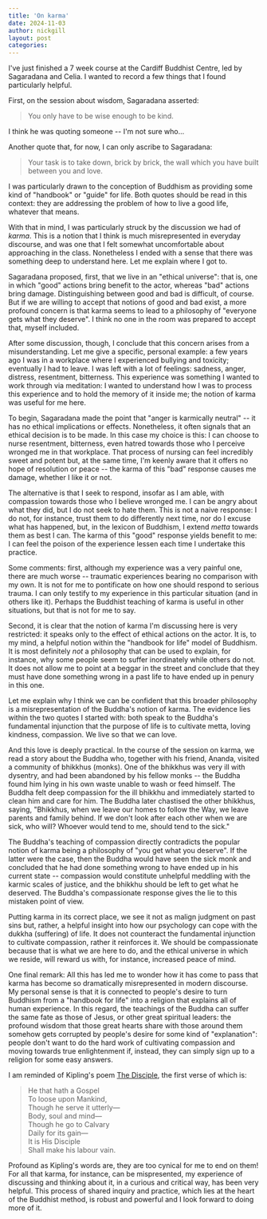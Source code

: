 ```yaml
---
title: 'On karma'
date: 2024-11-03
author: nickgill
layout: post
categories:
---
```


I've just finished a 7 week course at the Cardiff Buddhist Centre, led by Sagaradana and Celia. I wanted to record a few things that I found particularly helpful.

First, on the session about wisdom, Sagaradana asserted:

> You only have to be wise enough to be kind.

I think he was quoting someone -- I'm not sure who...

Another quote that, for now, I can only ascribe to Sagaradana:

> Your task is to take down, brick by brick, the wall which you have built between you and love.

I was particularly drawn to the conception of Buddhism as providing some kind of "handbook" or "guide" for life. Both quotes should be read in this context: they are addressing the problem of how to live a good life, whatever that means.

With that in mind, I was particularly struck by the discussion we had of *karma*.  This is a notion that I think is much misrepresented in everyday discourse, and was one that I felt somewhat uncomfortable about approaching in the class. Nonetheless I ended with a sense that there was something deep to understand here. Let me explain where I got to.

Sagaradana proposed, first, that we live in an "ethical universe": that is, one in which "good" actions bring benefit to the actor, whereas "bad" actions bring damage. Distinguishing between good and bad is difficult, of course. But if we are willing to accept that notions of good and bad exist, a more profound concern is that karma seems to lead to a philosophy of "everyone gets what they deserve". I think no one in the room was prepared to accept that, myself included.

After some discussion, though, I conclude that this concern arises from a misunderstanding. Let me give a specific, personal example: a few years ago I was in a workplace where I experienced bullying and toxicity; eventually I had to leave. I was left with a lot of feelings: sadness, anger, distress, resentment, bitterness. This experience was something I wanted to work through via meditation: I wanted to understand how I was to process this experience and to hold the memory of it inside me; the notion of karma was useful for me here.

To begin, Sagaradana made the point that "anger is karmically neutral" -- it has no ethical implications or effects. Nonetheless, it often signals that an ethical decision is to be made. In this case my choice is this: I can choose to nurse resentment, bitterness, even hatred towards those who I perceive wronged me in that workplace. That process of nursing can feel incredibly sweet and potent but, at the same time, I'm keenly aware that it offers no hope of resolution or peace -- the karma of this "bad" response causes me damage, whether I like it or not.

The alternative is that I seek to respond, insofar as I am able, with compassion towards those who I believe wronged me. I can be angry about what they did, but I do not seek to hate them. This is not a naive response: I do not, for instance, trust them to do differently next time, nor do I excuse what has happened, but, in the lexicon of Buddhism, I extend *metta* towards them as best I can. The karma of this "good" response yields benefit to me: I can feel the poison of the experience lessen each time I undertake this practice.

Some comments: first, although my experience was a very painful one, there are much worse -- traumatic experiences bearing no comparison with my own. It is not for me to pontificate on how one should respond to serious trauma. I can only testify to my experience in this particular situation (and in others like it). Perhaps the Buddhist teaching of karma is useful in other situations, but that is not for me to say.

Second, it is clear that the notion of karma I'm discussing here is very restricted: it speaks only to the effect of ethical actions on the actor. It is, to my mind, a helpful notion within the "handbook for life" model of Buddhism. It is most definitely *not* a philosophy that can be used to explain, for instance, why some people seem to suffer inordinately while others do not. It does not allow me to point at a beggar in the street and conclude that they must have done something wrong in a past life to have ended up in penury in this one.

Let me explain why I think we can be confident that this broader philosophy is a misrepresentation of the Buddha's notion of karma. The evidence lies within the two quotes I started with: both speak to the Buddha's fundamental injunction that the purpose of life is to cultivate metta, loving kindness, compassion. We live so that we can love. 

And this love is deeply practical. In the course of the session on karma, we read a story about the Buddha who, together with his friend, Ananda, visited a community of bhikkhus (monks). One of the bhikkhus was very ill with dysentry, and had been abandoned by his fellow monks -- the Buddha found him lying in his own waste unable to wash or feed himself. The Buddha felt deep compassion for the ill bhikkhu and immediately started to clean him and care for him. The Buddha later chastised the other bhikkhus, saying, "Bhikkhus, when we leave our homes to follow the Way, we leave parents and family behind. If we don't look after each other when we are sick, who will? Whoever would tend to me, should tend to the sick."

The Buddha's teaching of compassion directly contradicts the popular notion of karma being a philosophy of "you get what you deserve". If the latter were the case, then the Buddha would have seen the sick monk and concluded that he had done something wrong to have ended up in his current state -- compassion would constitute unhelpful meddling with the karmic scales of justice, and the bhikkhu should be left to get what he deserved. The Buddha's compassionate response gives the lie to this mistaken point of view.

Putting karma in its correct place, we see it not as malign judgment on past sins but, rather, a helpful insight into how our psychology can cope with the dukkha (suffering) of life. It does not counteract the fundamental injunction to cultivate compassion, rather it reinforces it. We should be compassionate because that is what we are here to do, and the ethical universe in which we reside, will reward us with, for instance, increased peace of mind.

One final remark: All this has led me to wonder how it has come to pass that karma has become so dramatically misrepresented in modern discourse. My personal sense is that it is connected to people's desire to turn Buddhism from a "handbook for life" into a religion that explains all of human experience. In this regard, the teachings of the Buddha can suffer the same fate as those of Jesus, or other great spiritual leaders: the profound wisdom that those great hearts share with those around them somehow gets corrupted by people's desire for some kind of "explanation": people don't want to do the hard work of cultivating compassion and moving towards true enlightenment if, instead, they can simply sign up to a religion for some easy answers.

I am reminded of Kipling's poem <a href = "https://www.kiplingsociety.co.uk/poem/poems_disciple.htm">The Disciple</a>, the first verse of which is:
> He that hath a Gospel  
>   To loose upon Mankind,  
> Though he serve it utterly—  
>   Body, soul and mind—  
> Though he go to Calvary  
>   Daily for its gain—  
> It is His Disciple  
>   Shall make his labour vain. 
 
Profound as Kipling's words are, they are too cynical for me to end on them! For all that karma, for instance, can be mispresented, my experience of discussing and thinking about it, in a curious and critical way, has been very helpful. This process of shared inquiry and practice, which lies at the heart of the Buddhist method, is robust and powerful and I look forward to doing more of it.




